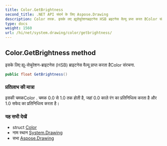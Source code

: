 ```yaml
---
title: Color.GetBrightness
second_title: .NET API संदर्भ के लिए Aspose.Drawing
description: Color तरक. इसके लए ह्यूसेचुरेशनब्रइटनेस HSB ब्रइटनेस वैल्यू प्रप्त करत हैColor संरचन.
type: docs
weight: 1560
url: /hi/net/system.drawing/color/getbrightness/
---
```

## Color.GetBrightness method

इसके लिए ह्यू-सेचुरेशन-ब्राइटनेस (HSB) ब्राइटनेस वैल्यू प्राप्त करता हैColor संरचना.

```csharp
public float GetBrightness()
```

### प्रतिलाभ की मात्रा

इसकी चमकColor . चमक 0.0 से 1.0 तक होती है, जहां 0.0 काले रंग का प्रतिनिधित्व करता है और 1.0 सफेद का प्रतिनिधित्व करता है।

### यह सभी देखें

* struct [Color](../)
* नाम स्थान [System.Drawing](../../color/)
* सभा [Aspose.Drawing](../../../)


